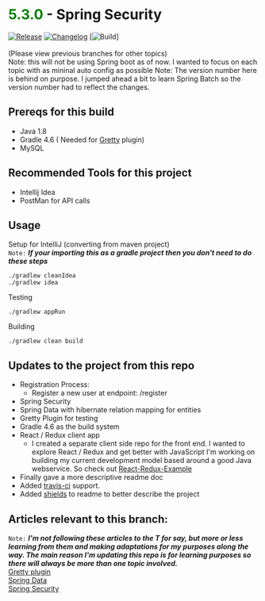 # <span style="color:green">5.3.0</span> - Spring Security
[![Release](https://img.shields.io/github/release/NinjaLogix/Spring4Example.svg?style=flat)](https://github.com/NinjaLogix/Spring4Example/releases)
[![Changelog](https://img.shields.io/badge/changelog-wiki-lightgrey.svg?style=flat-square)](https://github.com/NinjaLogix/Spring4Example/wiki)
[![Build]()]<br/><br/>
(Please view previous branches for other topics)<br/>
Note: this will not be using Spring boot as of now. I wanted to focus on each topic with as mininal auto config as possible
Note: The version number here is behind on purpose. I jumped ahead a bit to learn Spring Batch so the version number had to reflect the changes.

## Prereqs for this build
- Java 1.8
- Gradle 4.6 ( Needed for [Gretty](http://akhikhl.github.io/gretty-doc/Getting-started.html)
 plugin)
- MySQL

## Recommended Tools for this project
- Intellij Idea
- PostMan for API calls

## Usage
Setup for IntelliJ (converting from maven project)<br/>
`Note:` ___If your importing this as a gradle project then you don't need to do these steps___
```text
./gradlew cleanIdea
./gradlew idea
```
Testing
```text
./gradlew appRun
```
Building
```text
./gradlew clean build
```
  
## Updates to the project from this repo
- Registration Process:
    - Register a new user at endpoint: /register
- Spring Security
- Spring Data with hibernate relation mapping for entities
- Gretty Plugin for testing
- Gradle 4.6 as the build system
- React / Redux client app
    - I created a separate client side repo for the front end. I wanted to explore React / Redux and get better with JavaScript I'm working on building my current development model based around a good Java webservice. So check out [React-Redux-Example](https://github.com/NinjaLogix/React-Redux-Example)
- Finally gave a more descriptive readme doc
- Added [travis-ci](https://travis-ci.org/) support.
- Added [shields](https://shields.io/) to readme to better describe the project
    
## Articles relevant to this branch:
`Note:` ___I'm not following these articles to the T for say, but more or less learning from them and making adaptations for my purposes along the way. The main reason I'm updating this repo is for learning purposes so there will always be more than one topic involved.___<br/>
[Gretty plugin](http://akhikhl.github.io/gretty-doc/Getting-started.html)<br/>
[Spring Data](https://spring.io/guides/gs/accessing-data-jpa/)<br/>
[Spring Security](http://www.baeldung.com/security-spring)

<!--

TODO -/ Need to add proper badges to readme file
Contenders are:
- travis-ci.org
- 

TODO -/ Start using [GitHub pages](https://pages.github.com/) in my main repo. It's time I started a blog of some sort.
-->